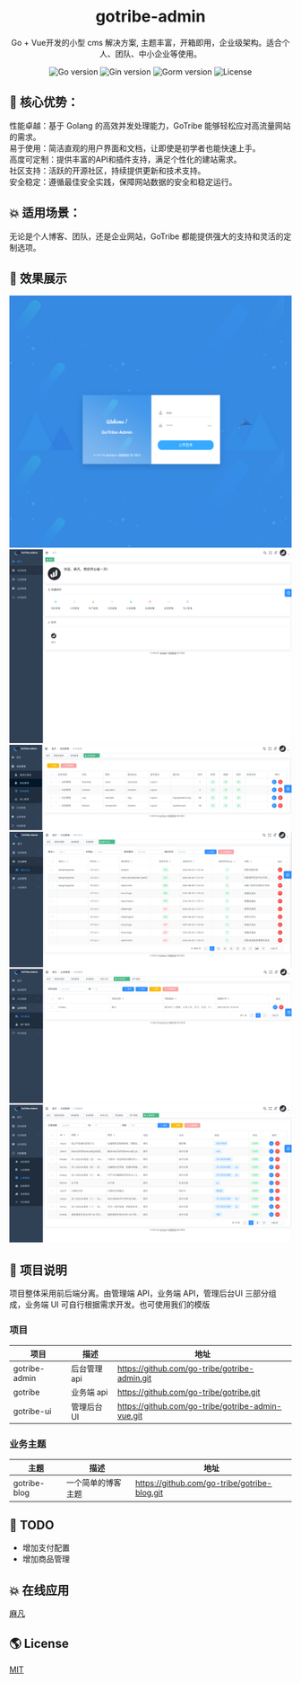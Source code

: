 <h1 align="center">gotribe-admin</h1>

<div align="center">
Go + Vue开发的小型 cms 解决方案, 主题丰富，开箱即用，企业级架构。适合个人、团队、中小企业等使用。
<p align="center">
<img src="https://img.shields.io/github/go-mod/go-version/go-tribe/gotribe-admin" alt="Go version"/>
<img src="https://img.shields.io/badge/Gin-1.9.1-brightgreen" alt="Gin version"/>
<img src="https://img.shields.io/badge/Gorm-1.25.8-brightgreen" alt="Gorm version"/>
<img src="https://img.shields.io/github/license/go-tribe/gotribe-admin" alt="License"/>
</p>
</div>

## 🚀 核心优势：

性能卓越：基于 Golang 的高效并发处理能力，GoTribe 能够轻松应对高流量网站的需求。  
易于使用：简洁直观的用户界面和文档，让即使是初学者也能快速上手。  
高度可定制：提供丰富的API和插件支持，满足个性化的建站需求。  
社区支持：活跃的开源社区，持续提供更新和技术支持。  
安全稳定：遵循最佳安全实践，保障网站数据的安全和稳定运行。

## 💥 适用场景：
无论是个人博客、团队，还是企业网站，GoTribe 都能提供强大的支持和灵活的定制选项。

## 🎨 效果展示

![登录](https://github.com/Go-Tribe/gotribe-admin/blob/main/docs/images/login.png)
![后台首页](https://github.com/Go-Tribe/gotribe-admin/blob/main/docs/images/index.png)
![系统管理](https://github.com/Go-Tribe/gotribe-admin/blob/main/docs/images/system.png)
![日志管理](https://github.com/Go-Tribe/gotribe-admin/blob/main/docs/images/log.png)
![业务管理](https://github.com/Go-Tribe/gotribe-admin/blob/main/docs/images/project.png)
![内容管理](https://github.com/Go-Tribe/gotribe-admin/blob/main/docs/images/content.png)

## 🌌 项目说明

项目整体采用前后端分离。由管理端 API，业务端 API，管理后台UI 三部分组成，业务端 UI 可自行根据需求开发。也可使用我们的模版
### 项目
| 项目 | 描述       |地址|
| --- |----------| --- |
| gotribe-admin | 后台管理 api | https://github.com/go-tribe/gotribe-admin.git |
| gotribe | 业务端 api  | https://github.com/go-tribe/gotribe.git |
| gotribe-ui | 管理后台 UI  | https://github.com/go-tribe/gotribe-admin-vue.git |

### 业务主题
| 主题           | 描述        | 地址                                           |
|--------------|-----------|----------------------------------------------| 
| gotribe-blog | 一个简单的博客主题 | https://github.com/go-tribe/gotribe-blog.git  |

## 🍁 TODO

- 增加支付配置
- 增加商品管理

## 💥 在线应用
[麻凡](https://www.dengmengmian.com)
## 🌎 License

[MIT](https://choosealicense.com/licenses/mit/)

